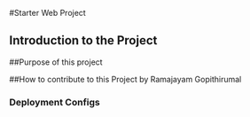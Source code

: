 #Starter Web Project 

## Introduction to the Project 

##Purpose of this project 

##How to contribute to this Project by Ramajayam Gopithirumal 

### Deployment Configs
